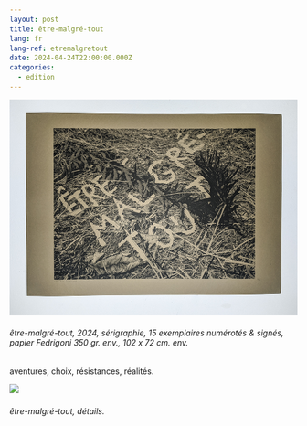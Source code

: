 ```yaml
---
layout: post
title: être-malgré-tout
lang: fr
lang-ref: etremalgretout
date: 2024-04-24T22:00:00.000Z
categories:
  - edition
---
```


![](</imgs/PXL_20250227_144513581.NIGHT-1 UP.jpg>)

###### être-malgré-tout, 2024, sérigraphie, 15 exemplaires numérotés & signés, papier Fedrigoni 350 gr. env., 102 x 72 cm. env.

aventures,
choix,
résistances,
réalités.

![](/imgs/PXL_20250227_144849920.NIGHT-4%2520UP.jpg)

###### être-malgré-tout, détails.
